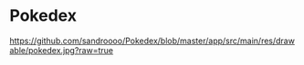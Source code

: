 # Pokedex
https://github.com/sandroooo/Pokedex/blob/master/app/src/main/res/drawable/pokedex.jpg?raw=true
